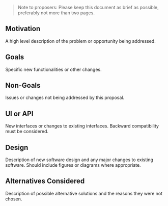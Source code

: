 > Note to proposers: Please keep this document as brief as possible, preferably not more than two pages.

## Motivation
A high level description of the problem or opportunity being addressed.

## Goals
Specific new functionalities or other changes.

## Non-Goals
Issues or changes not being addressed by this proposal.

## UI or API
New interfaces or changes to existing interfaces. Backward compatibility must be considered.

## Design
Description of new software design and any major changes to existing software. Should include figures or diagrams where appropriate.

## Alternatives Considered
Description of possible alternative solutions and the reasons they were not chosen.
